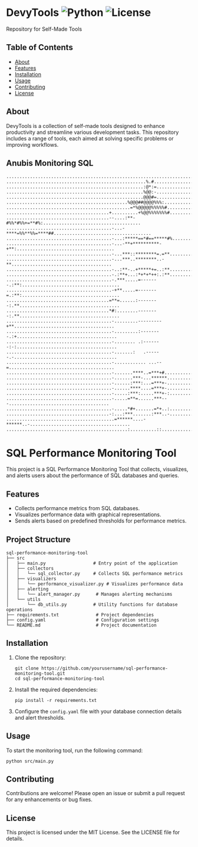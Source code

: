 
# DevyTools ![Python](https://img.shields.io/badge/Python-3.9-blue.svg) ![License](https://img.shields.io/badge/license-MIT-green.svg)

Repository for Self-Made Tools

## Table of Contents
- [About](#about)
- [Features](#features)
- [Installation](#installation)
- [Usage](#usage)
- [Contributing](#contributing)
- [License](#license)

## About
DevyTools is a collection of self-made tools designed to enhance productivity and streamline various development tasks. This repository includes a range of tools, each aimed at solving specific problems or improving workflows.

## Anubis Monitoring SQL
```
....................................................................................................
.....................................................%.#............................................
....................................................:@*:=...........................................
....................................................%@@:-...........................................
....................................................@@@#=...........................................
..............................................%@@@##@@@@%%%:........................................
...............................................=*%@@@@@%%%%%#.......................................
.......................................+..........+%@@%%%%%%%#......................................
.......................................--....:**-#%%*#%%+=**#%:.....................................
........................................-...-****=%%**%%=****##.....................................
........................................-...:*****==*#==*****#%.....................................
........................................-...-**+**********-+**:.....................................
........................................-...***::********=.=**......................................
........................................-...***..********..-**......................................
........................................-..:**-..+*****+=..:**......................................
........................................-.:**+...:*+*+*++:.:**......................................
........................................-.***.....=-------.:**:.....................................
........................................-+**.....=-------=.:**:.....................................
.......................................=**=......:--------:.**......................................
.......................................*#:........--------:.**......................................
........................................-.........---------+**......................................
........................................-.........:--------.:+......................................
........................................-........ .:-------:-:......................................
........................................-.......:   .------.-.......................................
........................................-............ ...--=........................................
........................................-.......****..=***+#........................................
........................................-.......***-...******.......................................
........................................-......:***:...=***+-.......................................
........................................-......****....=***+-.......................................
........................................-.....:***:.....***+-:......................................
........................................-.....=**=......***---......................................
........................................-.....*#+.......=*+..:......................................
.......................................-:...:***.......:***..-......................................
.........................................=******....-******..-......................................
..............................................:..........::.........................................
```


# SQL Performance Monitoring Tool

This project is a SQL Performance Monitoring Tool that collects, visualizes, and alerts users about the performance of SQL databases and queries.

## Features

- Collects performance metrics from SQL databases.
- Visualizes performance data with graphical representations.
- Sends alerts based on predefined thresholds for performance metrics.

## Project Structure

```
sql-performance-monitoring-tool
├── src
│   ├── main.py                  # Entry point of the application
│   ├── collectors
│   │   └── sql_collector.py     # Collects SQL performance metrics
│   ├── visualizers
│   │   └── performance_visualizer.py # Visualizes performance data
│   ├── alerting
│   │   └── alert_manager.py      # Manages alerting mechanisms
│   └── utils
│       └── db_utils.py          # Utility functions for database operations
├── requirements.txt              # Project dependencies
├── config.yaml                   # Configuration settings
└── README.md                     # Project documentation
```

## Installation

1. Clone the repository:
   ```
   git clone https://github.com/yourusername/sql-performance-monitoring-tool.git
   cd sql-performance-monitoring-tool
   ```

2. Install the required dependencies:
   ```
   pip install -r requirements.txt
   ```

3. Configure the `config.yaml` file with your database connection details and alert thresholds.

## Usage

To start the monitoring tool, run the following command:
```
python src/main.py
```

## Contributing

Contributions are welcome! Please open an issue or submit a pull request for any enhancements or bug fixes.

## License

This project is licensed under the MIT License. See the LICENSE file for details.
